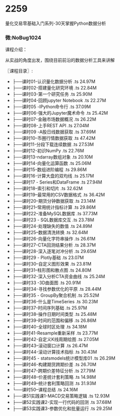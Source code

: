 # 2259
量化交易零基础入门系列-30天掌握Python数据分析
### 微:NoBug1024 


课程介绍：

从实战的角度出发，围绕目前前沿的数据分析工具来讲解

〖课程目录〗:

- ├──课时01-认识量化数据分析 .ts  24.97M
- ├──课时02-搭建量化研究环境 .ts  22.84M
- ├──课时03-第一个研究任务 .ts  25.90M
- ├──课时04-回顾jupyter Notebook .ts  22.27M
- ├──课时05 -IPython命令行 .ts  37.09M
- ├──课时06-强大的Jupyter魔术命令 .ts  25.42M
- ├──课时07-金融市场数据概况 .ts  26.22M
- ├──课时08-上手REST API .ts  27.04M
- ├──课时09 -A股日线数据获取 .ts  37.69M
- ├──课时10–币圈行情数据获取 .ts  47.42M
- ├──课时11-分段下载连续数据 .ts  27.53M
- ├──课时12-初识NumPy .ts  22.76M
- ├──课时13-ndarray数组对象 .ts  20.10M
- ├──课时14-向量化运算函数 .ts  25.06M
- ├──课时15-数组进阶编程 .ts  29.86M
- ├──课时16-计算大盘的双均线 .ts  25.17M
- ├──课时17 - Series和DataFrame .ts  27.94M
- ├──课时18–索引和切片 .ts  32.62M
- ├──课时19–最常用的CSV数据格式 .ts  36.42M
- ├──课时20–期货分钟数据获取 .ts  23.14M
- ├──课时21–常用统计指标计算 .ts  29.86M
- ├──课时22–准备MySQL数据库 .ts  37.73M
- ├──课时23 - SQL数据库交互 .ts  23.78M
- ├──课时24-处理缺失的数值 .ts  24.89M
- ├──课时25–数据清洗转换 .ts  32.64M
- ├──课时26-向量化字符串操作 .ts  26.61M
- ├──课时27-CTA回测结果分析 .ts  28.37M
- ├──课时28-深入逐笔对冲分析 .ts  29.65M
- ├──课时29 - Plotly基础 .ts  23.07M
- ├──课时30–自定义图形效果 .ts  23.81M
- ├──课时31–柱形图和散点图 .ts  24.80M
- ├──课时32-深入分析CTA资金曲线 .ts  25.24M
- ├──课时33 -3D曲面图 .ts  20.91M
- ├──课时34-寻找参数优化的平原 .ts  28.44M
- ├──课时35 - GroupBy聚合机制 .ts  25.52M
- ├──课时36-什么是TimeSeries .ts  30.23M
- ├──课时37-时间序列基础 .ts  25.97M
- ├──课时38–操作日期时间类型 .ts  25.48M
- ├──课时39-时间的范围和偏移 .ts  26.86M
- ├──课时40-全球时区处理 .ts  34.18M
- ├──课时41-Resample重新采样 .ts  23.77M
- ├──课时42-自定义K线周期绘图 .ts  27.05M
- ├──课时43–滚动窗口计算 .ts  26.47M
- ├──课时44-滚动计算技术指标 .ts  30.43M
- ├──课时45 - statsmodels统计模型库01 .ts  26.29M
- ├──课时46-构建期货跨期价差 .ts  26.70M
- ├──课时47-跨期价差特征分析 .ts  27.79M
- ├──课时48–价差统计套利策略 .ts  14.98M
- ├──课时49–统计套利策略回测 .ts  31.93M
- └──课时50–课程总结 .ts  24.16M
- ├──课51实践课1-MACD交易策略逻辑 .ts  12.93M
- ├──课52实践课2-实现一行代码的回测 .ts  37.68M
- ├──课53实践课3-参数优化和批量运行 .ts  29.25M
